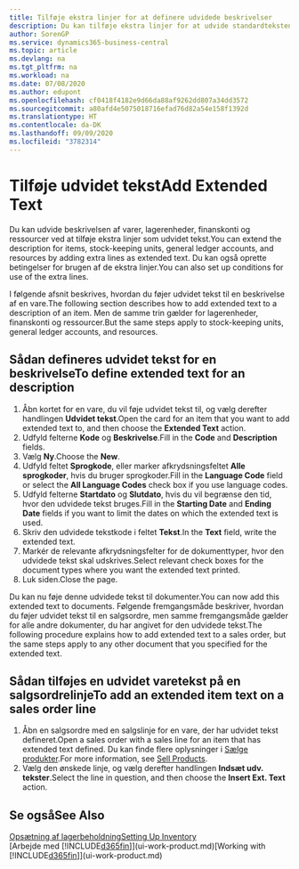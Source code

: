 ```yaml
---
title: Tilføje ekstra linjer for at definere udvidede beskrivelser
description: Du kan tilføje ekstra linjer for at udvide standardteksten, der beskriver en vare, en finanskonto og andre data.
author: SorenGP
ms.service: dynamics365-business-central
ms.topic: article
ms.devlang: na
ms.tgt_pltfrm: na
ms.workload: na
ms.date: 07/08/2020
ms.author: edupont
ms.openlocfilehash: cf0418f4182e9d66da88af9262dd807a34dd3572
ms.sourcegitcommit: a80afd4e5075018716efad76d82a54e158f1392d
ms.translationtype: HT
ms.contentlocale: da-DK
ms.lasthandoff: 09/09/2020
ms.locfileid: "3782314"
---
```

# <a name="add-extended-text"></a><span data-ttu-id="6b6df-103">Tilføje udvidet tekst</span><span class="sxs-lookup"><span data-stu-id="6b6df-103">Add Extended Text</span></span>

<span data-ttu-id="6b6df-104">Du kan udvide beskrivelsen af varer, lagerenheder, finanskonti og ressourcer ved at tilføje ekstra linjer som udvidet tekst.</span><span class="sxs-lookup"><span data-stu-id="6b6df-104">You can extend the description for items, stock-keeping units, general ledger accounts, and resources by adding extra lines as extended text.</span></span> <span data-ttu-id="6b6df-105">Du kan også oprette betingelser for brugen af de ekstra linjer.</span><span class="sxs-lookup"><span data-stu-id="6b6df-105">You can also set up conditions for use of the extra lines.</span></span>  

<span data-ttu-id="6b6df-106">I følgende afsnit beskrives, hvordan du føjer udvidet tekst til en beskrivelse af en vare.</span><span class="sxs-lookup"><span data-stu-id="6b6df-106">The following section describes how to add extended text to a description of an item.</span></span> <span data-ttu-id="6b6df-107">Men de samme trin gælder for lagerenheder, finanskonti og ressourcer.</span><span class="sxs-lookup"><span data-stu-id="6b6df-107">But the same steps apply to stock-keeping units, general ledger accounts, and resources.</span></span>  

## <a name="to-define-extended-text-for-an-description"></a><span data-ttu-id="6b6df-108">Sådan defineres udvidet tekst for en beskrivelse</span><span class="sxs-lookup"><span data-stu-id="6b6df-108">To define extended text for an description</span></span>

1. <span data-ttu-id="6b6df-109">Åbn kortet for en vare, du vil føje udvidet tekst til, og vælg derefter handlingen **Udvidet tekst**.</span><span class="sxs-lookup"><span data-stu-id="6b6df-109">Open the card for an item that you want to add extended text to, and then choose the **Extended Text** action.</span></span>
2. <span data-ttu-id="6b6df-110">Udfyld felterne **Kode** og **Beskrivelse**.</span><span class="sxs-lookup"><span data-stu-id="6b6df-110">Fill in the **Code** and **Description** fields.</span></span>
3. <span data-ttu-id="6b6df-111">Vælg **Ny**.</span><span class="sxs-lookup"><span data-stu-id="6b6df-111">Choose the **New**.</span></span>
4. <span data-ttu-id="6b6df-112">Udfyld feltet **Sprogkode**, eller marker afkrydsningsfeltet **Alle sprogkoder**, hvis du bruger sprogkoder.</span><span class="sxs-lookup"><span data-stu-id="6b6df-112">Fill in the **Language Code** field or select the **All Language Codes** check box if you use language codes.</span></span>
5. <span data-ttu-id="6b6df-113">Udfyld felterne **Startdato** og **Slutdato**, hvis du vil begrænse den tid, hvor den udvidede tekst bruges.</span><span class="sxs-lookup"><span data-stu-id="6b6df-113">Fill in the **Starting Date** and **Ending Date** fields if you want to limit the dates on which the extended text is used.</span></span>
6. <span data-ttu-id="6b6df-114">Skriv den udvidede tekstkode i feltet **Tekst**.</span><span class="sxs-lookup"><span data-stu-id="6b6df-114">In the **Text** field, write the extended text.</span></span>
7. <span data-ttu-id="6b6df-115">Markér de relevante afkrydsningsfelter for de dokumenttyper, hvor den udvidede tekst skal udskrives.</span><span class="sxs-lookup"><span data-stu-id="6b6df-115">Select relevant check boxes for the document types where you want the extended text printed.</span></span>
8. <span data-ttu-id="6b6df-116">Luk siden.</span><span class="sxs-lookup"><span data-stu-id="6b6df-116">Close the page.</span></span>

<span data-ttu-id="6b6df-117">Du kan nu føje denne udvidede tekst til dokumenter.</span><span class="sxs-lookup"><span data-stu-id="6b6df-117">You can now add this extended text to documents.</span></span> <span data-ttu-id="6b6df-118">Følgende fremgangsmåde beskriver, hvordan du føjer udvidet tekst til en salgsordre, men samme fremgangsmåde gælder for alle andre dokumenter, du har angivet for den udvidede tekst.</span><span class="sxs-lookup"><span data-stu-id="6b6df-118">The following procedure explains how to add extended text to a sales order, but the same steps apply to any other document that you specified for the extended text.</span></span>  

## <a name="to-add-an-extended-item-text-on-a-sales-order-line"></a><span data-ttu-id="6b6df-119">Sådan tilføjes en udvidet varetekst på en salgsordrelinje</span><span class="sxs-lookup"><span data-stu-id="6b6df-119">To add an extended item text on a sales order line</span></span>

1. <span data-ttu-id="6b6df-120">Åbn en salgsordre med en salgslinje for en vare, der har udvidet tekst defineret.</span><span class="sxs-lookup"><span data-stu-id="6b6df-120">Open a sales order with a sales line for an item that has extended text defined.</span></span> <span data-ttu-id="6b6df-121">Du kan finde flere oplysninger i [Sælge produkter](sales-how-sell-products.md).</span><span class="sxs-lookup"><span data-stu-id="6b6df-121">For more information, see [Sell Products](sales-how-sell-products.md).</span></span>
2. <span data-ttu-id="6b6df-122">Vælg den ønskede linje, og vælg derefter handlingen **Indsæt udv. tekster**.</span><span class="sxs-lookup"><span data-stu-id="6b6df-122">Select the line in question, and then choose the **Insert Ext. Text** action.</span></span>

## <a name="see-also"></a><span data-ttu-id="6b6df-123">Se også</span><span class="sxs-lookup"><span data-stu-id="6b6df-123">See Also</span></span>

[<span data-ttu-id="6b6df-124">Opsætning af lagerbeholdning</span><span class="sxs-lookup"><span data-stu-id="6b6df-124">Setting Up Inventory</span></span>](inventory-setup-inventory.md)  
<span data-ttu-id="6b6df-125">[Arbejde med [!INCLUDE[d365fin](includes/d365fin_md.md)]](ui-work-product.md)</span><span class="sxs-lookup"><span data-stu-id="6b6df-125">[Working with [!INCLUDE[d365fin](includes/d365fin_md.md)]](ui-work-product.md)</span></span>
